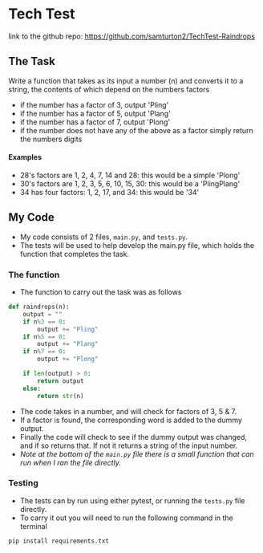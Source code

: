 # Tech Test
link to the github repo: https://github.com/samturton2/TechTest-Raindrops

## The Task

Write a function that takes as its input a number (n) and converts it to a string, the contents of which depend on the numbers factors

- if the number has a factor of 3, output 'Pling'
- if the number has a factor of 5, output 'Plang'
- if the number has a factor of 7, output 'Plong'
- if the number does not have any of the above as a factor simply return the numbers digits

#### Examples
- 28's factors are 1, 2, 4, 7, 14 and 28: this would be a simple 'Plong'
- 30's factors are 1, 2, 3, 5, 6, 10, 15, 30: this would be a 'PlingPlang'
- 34 has four factors: 1, 2, 17, and 34: this would be '34'

## My Code
- My code consists of 2 files, `main.py`, and `tests.py`.
- The tests will be used to help develop the main.py file, which holds the function that completes the task.

### The function
- The function to carry out the task was as follows
```python
def raindrops(n):
    output = ""
    if n%3 == 0:
        output += "Pling"
    if n%5 == 0:
        output += "Plang"
    if n%7 == 0:
        output += "Plong"

    if len(output) > 0:
        return output
    else:
        return str(n)
```
- The code takes in a number, and will check for factors of 3, 5 & 7.
- If a factor is found, the corresponding word is added to the dummy output. 
- Finally the code will check to see if the dummy output was changed, and if so returns that. If not it returns a string of the input number.
- _Note at the bottom of the `main.py` file there is a small function that can run when I ran the file directly._

### Testing
- The tests can by run using either pytest, or running the `tests.py` file directly.
- To carry it out you will need to run the following command in the terminal
```bash
pip install requirements.txt
```
